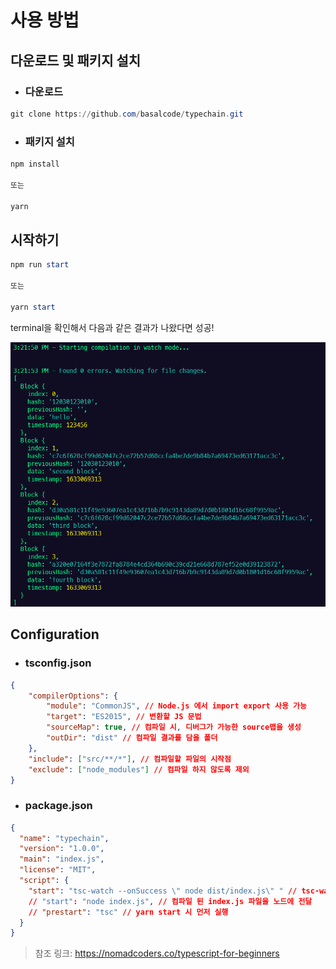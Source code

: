 사용 방법
===
다운로드 및 패키지 설치
---
* ### 다운로드

```PowerShell
git clone https://github.com/basalcode/typechain.git
```
* ### 패키지 설치
```PowerShell
npm install

또는

yarn
```
시작하기
---
```PowerShell
npm run start

또는

yarn start
```
terminal을 확인해서 다음과 같은 결과가 나왔다면 성공!

<img src="./executionResult.png" alt="실행 결과" /><br />

Configuration
---
* ### tsconfig.json
```JSON
{
    "compilerOptions": {
        "module": "CommonJS", // Node.js 에서 import export 사용 가능
        "target": "ES2015", // 변환할 JS 문법
        "sourceMap": true, // 컴파일 시, 디버그가 가능한 source맵을 생성
        "outDir": "dist" // 컴파일 결과를 담을 폴더
    },
    "include": ["src/**/*"], // 컴파일할 파일의 시작점
    "exclude": ["node_modules"] // 컴파일 하지 않도록 제외
}
```
* ### package.json
```JSON
{
  "name": "typechain",
  "version": "1.0.0",
  "main": "index.js",
  "license": "MIT",
  "script": {
    "start": "tsc-watch --onSuccess \" node dist/index.js\" " // tsc-watch - nodemon for typescript
    // "start": "node index.js", // 컴파일 된 index.js 파일을 노드에 전달
    // "prestart": "tsc" // yarn start 시 먼저 실행
  } 
}
```

> 참조 링크: https://nomadcoders.co/typescript-for-beginners<br />